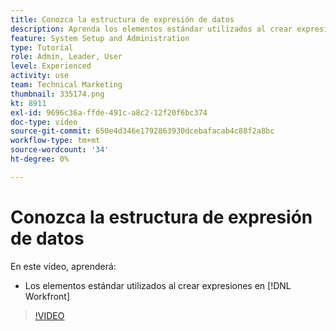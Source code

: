 ```yaml
---
title: Conozca la estructura de expresión de datos
description: Aprenda los elementos estándar utilizados al crear expresiones en Adobe [!DNL Workfront].
feature: System Setup and Administration
type: Tutorial
role: Admin, Leader, User
level: Experienced
activity: use
team: Technical Marketing
thumbnail: 335174.png
kt: 8911
exl-id: 9696c36a-ffde-491c-a8c2-12f20f6bc374
doc-type: video
source-git-commit: 650e4d346e1792863930dcebafacab4c88f2a8bc
workflow-type: tm+mt
source-wordcount: '34'
ht-degree: 0%

---
```


# Conozca la estructura de expresión de datos

En este vídeo, aprenderá:

* Los elementos estándar utilizados al crear expresiones en [!DNL Workfront]

>[!VIDEO](https://video.tv.adobe.com/v/335174/?quality=12&learn=on)
